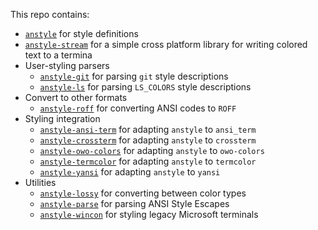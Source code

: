 This repo contains:
- [`anstyle`](./crates/anstyle) for style definitions
- [`anstyle-stream`](./crates/anstyle-stream) for a simple cross platform library for writing colored text to a termina
- User-styling parsers
  - [`anstyle-git`](./crates/anstyle-git) for parsing `git` style descriptions
  - [`anstyle-ls`](./crates/anstyle-ls) for parsing `LS_COLORS` style descriptions
- Convert to other formats
  - [`anstyle-roff`](./crates/anstyle-roff) for converting ANSI codes to `ROFF`
- Styling integration
  - [`anstyle-ansi-term`](./crates/anstyle-ansi-term) for adapting `anstyle` to `ansi_term`
  - [`anstyle-crossterm`](./crates/anstyle-crossterm) for adapting `anstyle` to `crossterm`
  - [`anstyle-owo-colors`](./crates/anstyle-owo-colors) for adapting `anstyle` to `owo-colors`
  - [`anstyle-termcolor`](./crates/anstyle-termcolor) for adapting `anstyle` to `termcolor`
  - [`anstyle-yansi`](./crates/anstyle-yansi) for adapting `anstyle` to `yansi`
- Utilities
  - [`anstyle-lossy`](./crates/anstyle-lossy) for converting between color types
  - [`anstyle-parse`](./crates/anstyle-parse) for parsing ANSI Style Escapes
  - [`anstyle-wincon`](./crates/anstyle-wincon) for styling legacy Microsoft terminals
